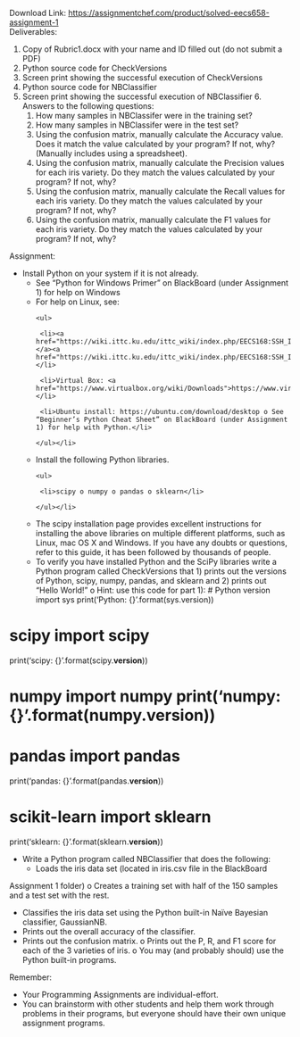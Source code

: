 Download Link: https://assignmentchef.com/product/solved-eecs658-assignment-1
<br>
Deliverables:

<ol>

 <li>Copy of Rubric1.docx with your name and ID filled out (do not submit a PDF)</li>

 <li>Python source code for CheckVersions</li>

 <li>Screen print showing the successful execution of CheckVersions</li>

 <li>Python source code for NBClassifier</li>

 <li>Screen print showing the successful execution of NBClassifier 6. Answers to the following questions:

  <ol>

   <li>How many samples in NBClassifer were in the training set?</li>

   <li>How many samples in NBClassifer were in the test set?</li>

   <li>Using the confusion matrix, manually calculate the Accuracy value. Does it match the value calculated by your program? If not, why? (Manually includes using a spreadsheet).</li>

   <li>Using the confusion matrix, manually calculate the Precision values for each iris variety. Do they match the values calculated by your program? If not, why?</li>

   <li>Using the confusion matrix, manually calculate the Recall values for each iris variety. Do they match the values calculated by your program? If not, why?</li>

   <li>Using the confusion matrix, manually calculate the F1 values for each iris variety. Do they match the values calculated by your program? If not, why?</li>

  </ol></li>

</ol>




Assignment:

<ul>

 <li>Install Python on your system if it is not already.

  <ul>

   <li>See “Python for Windows Primer” on BlackBoard (under Assignment 1) for help on Windows</li>

   <li>For help on Linux, see:

    <ul>

     <li><a href="https://wiki.ittc.ku.edu/ittc_wiki/index.php/EECS168:SSH_Instructions">https://wiki.ittc.ku.edu/ittc_wiki/index.php/EECS168:SSH_Instruct </a><a href="https://wiki.ittc.ku.edu/ittc_wiki/index.php/EECS168:SSH_Instructions">ions</a></li>

     <li>Virtual Box: <a href="https://www.virtualbox.org/wiki/Downloads">https://www.virtualbox.org/wiki/Downloads</a></li>

     <li>Ubuntu install: https://ubuntu.com/download/desktop o See “Beginner’s Python Cheat Sheet” on BlackBoard (under Assignment 1) for help with Python.</li>

    </ul></li>

   <li>Install the following Python libraries.

    <ul>

     <li>scipy o numpy o pandas o sklearn</li>

    </ul></li>

   <li>The scipy installation page provides excellent instructions for installing the above libraries on multiple different platforms, such as Linux, mac OS X and Windows. If you have any doubts or questions, refer to this guide, it has been followed by thousands of people.</li>

   <li>To verify you have installed Python and the SciPy libraries write a Python program called CheckVersions that 1) prints out the versions of Python, scipy, numpy, pandas, and sklearn and 2) prints out “Hello World!” o Hint: use this code for part 1): # Python version import sys print(‘Python: {}’.format(sys.version))</li>

  </ul></li>

</ul>

# scipy import scipy

print(‘scipy: {}’.format(scipy.__version__))

# numpy import numpy print(‘numpy: {}’.format(numpy.__version__))

# pandas import pandas

print(‘pandas: {}’.format(pandas.__version__))

# scikit-learn import sklearn

print(‘sklearn: {}’.format(sklearn.__version__))

<ul>

 <li>Write a Python program called NBClassifier that does the following:

  <ul>

   <li>Loads the iris data set (located in iris.csv file in the BlackBoard</li>

  </ul></li>

</ul>

Assignment 1 folder) o Creates a training set with half of the 150 samples and a test set with the rest.

<ul>

 <li>Classifies the iris data set using the Python built-in Naïve Bayesian classifier, GaussianNB.</li>

 <li>Prints out the overall accuracy of the classifier.</li>

 <li>Prints out the confusion matrix. o Prints out the P, R, and F1 score for each of the 3 varieties of iris. o You may (and probably should) use the Python built-in programs.</li>

</ul>




Remember:

<ul>

 <li>Your Programming Assignments are individual-effort.</li>

 <li>You can brainstorm with other students and help them work through problems in their programs, but everyone should have their own unique assignment programs.</li>

</ul>